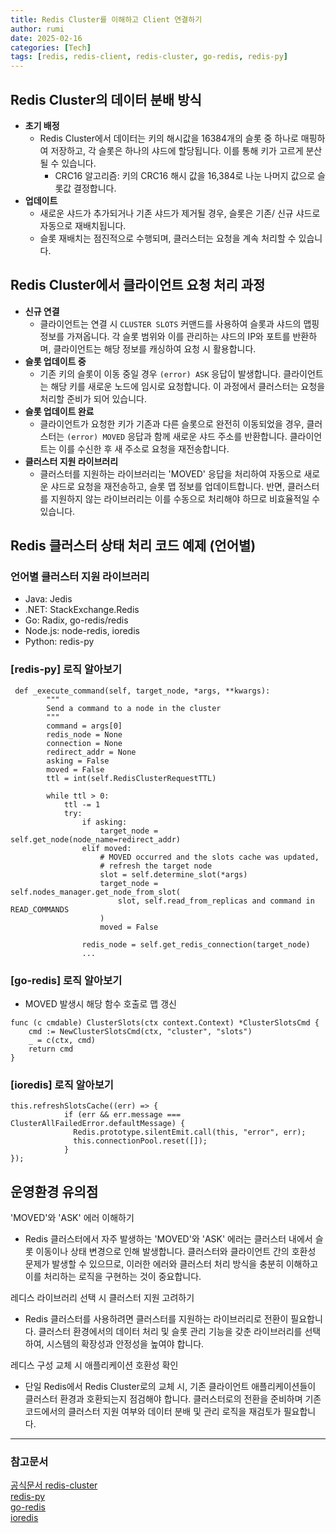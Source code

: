```yaml
---
title: Redis Cluster를 이해하고 Client 연결하기
author: rumi
date: 2025-02-16
categories: [Tech]
tags: [redis, redis-client, redis-cluster, go-redis, redis-py]
---
```


## Redis Cluster의 데이터 분배 방식
-  **초기 배정**
   -  Redis Cluster에서 데이터는 키의 해시값을 16384개의 슬롯 중 하나로 매핑하여 저장하고, 각 슬롯은 하나의 샤드에 할당됩니다. 이를 통해 키가 고르게 분산될 수 있습니다.
      - CRC16 알고리즘: 키의 CRC16 해시 값을 16,384로 나눈 나머지 값으로 슬롯값 결정합니다.
- **업데이트**
  - 새로운 샤드가 추가되거나 기존 샤드가 제거될 경우, 슬롯은 기존/ 신규 샤드로 자동으로 재배치됩니다.
  - 슬롯 재배치는 점진적으로 수행되며, 클러스터는 요청을 계속 처리할 수 있습니다.

## Redis Cluster에서 클라이언트 요청 처리 과정
- **신규 연결**
  - 클라이언트는 연결 시 `CLUSTER SLOTS` 커맨드를 사용하여 슬롯과 샤드의 맵핑 정보를 가져옵니다. 각 슬롯 범위와 이를 관리하는 샤드의 IP와 포트를 반환하며, 클라이언트는 해당 정보를 캐싱하여 요청 시 활용합니다.
- **슬롯 업데이트 중**
  - 기존 키의 슬롯이 이동 중일 경우 `(error) ASK` 응답이 발생합니다. 클라이언트는 해당 키를 새로운 노드에 임시로 요청합니다. 이 과정에서 클러스터는 요청을 처리할 준비가 되어 있습니다.
- **슬롯 업데이트 완료**
  - 클라이언트가 요청한 키가 기존과 다른 슬롯으로 완전히 이동되었을 경우, 클러스터는 `(error) MOVED` 응답과 함께 새로운 샤드 주소를 반환합니다. 클라이언트는 이를 수신한 후 새 주소로 요청을 재전송합니다.
- **클러스터 지원 라이브러리**
  - 클러스터를 지원하는 라이브러리는 'MOVED' 응답을 처리하여 자동으로 새로운 샤드로 요청을 재전송하고, 슬롯 맵 정보를 업데이트합니다. 반면, 클러스터를 지원하지 않는 라이브러리는 이를 수동으로 처리해야 하므로 비효율적일 수 있습니다.
  




## Redis 클러스터 상태 처리 코드 예제 (언어별)
###  언어별 클러스터 지원 라이브러리
- Java: Jedis
- .NET: StackExchange.Redis
- Go: Radix, go-redis/redis
- Node.js: node-redis, ioredis
- Python: redis-py

### [redis-py] 로직 알아보기
```
 def _execute_command(self, target_node, *args, **kwargs):
        """
        Send a command to a node in the cluster
        """
        command = args[0]
        redis_node = None
        connection = None
        redirect_addr = None
        asking = False
        moved = False
        ttl = int(self.RedisClusterRequestTTL)

        while ttl > 0:
            ttl -= 1
            try:
                if asking:
                    target_node = self.get_node(node_name=redirect_addr)
                elif moved:
                    # MOVED occurred and the slots cache was updated,
                    # refresh the target node
                    slot = self.determine_slot(*args)
                    target_node = self.nodes_manager.get_node_from_slot(
                        slot, self.read_from_replicas and command in READ_COMMANDS
                    )
                    moved = False

                redis_node = self.get_redis_connection(target_node)
                ...
```
### [go-redis] 로직 알아보기
- MOVED 발생시 해당 함수 호출로 맵 갱신
```
func (c cmdable) ClusterSlots(ctx context.Context) *ClusterSlotsCmd {
	cmd := NewClusterSlotsCmd(ctx, "cluster", "slots")
	_ = c(ctx, cmd)
	return cmd
}
```
### [ioredis] 로직 알아보기
```
this.refreshSlotsCache((err) => {
            if (err && err.message === ClusterAllFailedError.defaultMessage) {
              Redis.prototype.silentEmit.call(this, "error", err);
              this.connectionPool.reset([]);
            }
});
```


## 운영환경 유의점
'MOVED'와 'ASK' 에러 이해하기
- Redis 클러스터에서 자주 발생하는 'MOVED'와 'ASK' 에러는 클러스터 내에서 슬롯 이동이나 상태 변경으로 인해 발생합니다. 클러스터와 클라이언트 간의 호환성 문제가 발생할 수 있으므로, 이러한 에러와 클러스터 처리 방식을 충분히 이해하고 이를 처리하는 로직을 구현하는 것이 중요합니다.

레디스 라이브러리 선택 시 클러스터 지원 고려하기
- Redis 클러스터를 사용하려면 클러스터를 지원하는 라이브러리로 전환이 필요합니다. 클러스터 환경에서의 데이터 처리 및 슬롯 관리 기능을 갖춘 라이브러리를 선택하여, 시스템의 확장성과 안정성을 높여야 합니다.

레디스 구성 교체 시 애플리케이션 호환성 확인
- 단일 Redis에서 Redis Cluster로의 교체 시, 기존 클라이언트 애플리케이션들이 클러스터 환경과 호환되는지 점검해야 합니다. 클러스터로의 전환을 준비하며 기존 코드에서의 클러스터 지원 여부와 데이터 분배 및 관리 로직을 재검토가 필요합니다.
  

  
---

### 참고문서
[공식문서 redis-cluster](https://redis.io/learn/operate/redis-at-scale/scalability/redis-cluster-and-client-libraries)  
[redis-py](https://redis.readthedocs.io/en/stable/_modules/redis/cluster.html#RedisCluster)  
[go-redis]("https://github.com/redis/go-redis/blob/master/cluster_commands.gos)  
[ioredis](https://github.com/redis/ioredis/blob/main/lib/cluster/index.ts)
